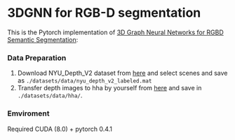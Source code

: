 # 3DGNN for RGB-D segmentation
This is the Pytorch implementation of [3D Graph Neural Networks for RGBD Semantic Segmentation](http://openaccess.thecvf.com/content_ICCV_2017/papers/Qi_3D_Graph_Neural_ICCV_2017_paper.pdf): 

### Data Preparation
1. Download NYU_Depth_V2 dataset from [here](https://cs.nyu.edu/~silberman/datasets/nyu_depth_v2.html) and select scenes and save as `./datasets/data/nyu_depth_v2_labeled.mat`
2. Transfer depth images to hha by yourself from [here](https://github.com/charlesCXK/Depth2HHA) and save in `./datasets/data/hha/`. 

### Emviroment
Required CUDA (8.0) + pytorch 0.4.1


